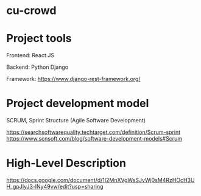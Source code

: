 # cu-crowd


# Project tools

Frontend: React.JS

Backend: Python Django

Framework: https://www.django-rest-framework.org/


# Project development model

SCRUM, Sprint Structure (Agile Software Development)

https://searchsoftwarequality.techtarget.com/definition/Scrum-sprint
https://www.scnsoft.com/blog/software-development-models#Scrum


# High-Level Description

https://docs.google.com/document/d/1I2MnXVgWsSJvWj0sM4RzHOcH3UH_gpJIyJ3-lNy49vw/edit?usp=sharing
